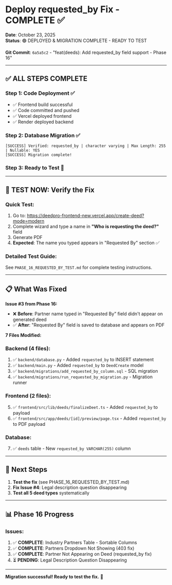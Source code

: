 # Deploy requested_by Fix - COMPLETE ✅

**Date**: October 23, 2025  
**Status**: 🟢 DEPLOYED & MIGRATION COMPLETE - READY TO TEST

**Git Commit**: `6a5a5c2` - "feat(deeds): Add requested_by field support - Phase 16"

---

## ✅ ALL STEPS COMPLETE

### Step 1: Code Deployment ✅
- ✅ Frontend build successful
- ✅ Code committed and pushed
- ✅ Vercel deployed frontend
- ✅ Render deployed backend

### Step 2: Database Migration ✅
```
[SUCCESS] Verified: requested_by | character varying | Max Length: 255 | Nullable: YES
[SUCCESS] Migration complete!
```

### Step 3: Ready to Test 🎯

---

## 🧪 TEST NOW: Verify the Fix

### Quick Test:
1. Go to: https://deedpro-frontend-new.vercel.app/create-deed?mode=modern
2. Complete wizard and type a name in **"Who is requesting the deed?"** field
3. Generate PDF
4. **Expected**: The name you typed appears in "Requested By" section ✅

### Detailed Test Guide:
See `PHASE_16_REQUESTED_BY_TEST.md` for complete testing instructions.

---

## 📋 What Was Fixed

**Issue #3 from Phase 16:**
- ❌ **Before**: Partner name typed in "Requested By" field didn't appear on generated deed
- ✅ **After**: "Requested By" field is saved to database and appears on PDF

**7 Files Modified:**

### Backend (4 files):
1. ✅ `backend/database.py` - Added `requested_by` to INSERT statement
2. ✅ `backend/main.py` - Added `requested_by` to `DeedCreate` model
3. ✅ `backend/migrations/add_requested_by_column.sql` - SQL migration
4. ✅ `backend/migrations/run_requested_by_migration.py` - Migration runner

### Frontend (2 files):
5. ✅ `frontend/src/lib/deeds/finalizeDeet.ts` - Added `requested_by` to payload
6. ✅ `frontend/src/app/deeds/[id]/preview/page.tsx` - Added `requested_by` to PDF payload

### Database:
7. ✅ `deeds` table - New `requested_by VARCHAR(255)` column

---

## 🎯 Next Steps

1. **Test the fix** (see PHASE_16_REQUESTED_BY_TEST.md)
2. **Fix Issue #4**: Legal description question disappearing
3. **Test all 5 deed types** systematically

---

## 📊 Phase 16 Progress

### Issues:
1. ✅ **COMPLETE**: Industry Partners Table - Sortable Columns
2. ✅ **COMPLETE**: Partners Dropdown Not Showing (403 fix)
3. ✅ **COMPLETE**: Partner Not Appearing on Deed (requested_by fix)
4. ⏳ **PENDING**: Legal Description Question Disappearing

---

**Migration successful! Ready to test the fix.** 🚀
